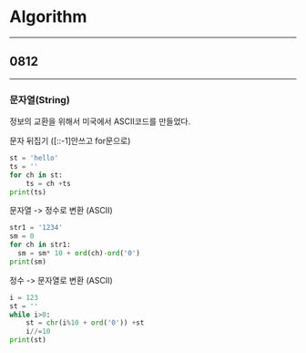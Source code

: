 # Algorithm
---
## 0812
---
### 문자열(String)

정보의 교환을 위해서 미국에서 ASCII코드를 만들었다.

문자 뒤집기 ([::-1]안쓰고 for문으로)
``` python
st = 'hello'
ts = ''
for ch in st:
    ts = ch +ts
print(ts)
```

문자열 -> 정수로 변환 (ASCII)
```python
str1 = '1234'
sm = 0
for ch in str1:
  sm = sm* 10 + ord(ch)-ord('0')
print(sm)
```

정수 -> 문자열로 변환 (ASCII)
```python
i = 123
st = ''
while i>0:
    st = chr(i%10 + ord('0')) +st
    i//=10
print(st)
```